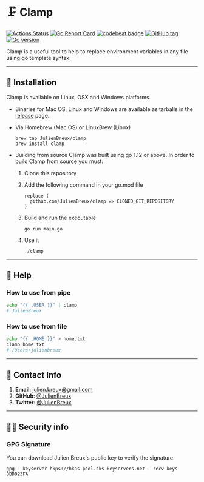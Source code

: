 # 🗜 Clamp

[![Actions Status](https://github.com/JulienBreux/clamp/workflows/Build%20and%20test%20Go/badge.svg)](https://github.com/JulienBreux/clamp/actions)
[![Go Report Card](https://goreportcard.com/badge/github.com/JulienBreux/clamp)](https://goreportcard.com/report/github.com/JulienBreux/clamp)
[![codebeat badge](https://codebeat.co/badges/2730cae5-0cf6-43f7-a04d-2163b5902013)](https://codebeat.co/projects/github-com-julienbreux-clamp-master)
[![GitHub tag](https://img.shields.io/github/tag/JulienBreux/clamp.svg)](Tag)
[![Go version](https://img.shields.io/github/go-mod/go-version/JulienBreux/clamp)](https://golang.org/dl/#stable)

Clamp is a useful tool to help to replace environment variables in any file using go template syntax.

---

## 🔧 Installation

Clamp is available on Linux, OSX and Windows platforms.

* Binaries for Mac OS, Linux and Windows are available as tarballs in the [release](https://github.com/JulienBreux/clamp/releases) page.

* Via Homebrew (Mac OS) or LinuxBrew (Linux)

   ```shell
   brew tap JulienBreux/clamp
   brew install clamp
   ```

* Building from source
   Clamp was built using go 1.12 or above. In order to build Clamp from source you must:
   1. Clone this repository
   2. Add the following command in your go.mod file

      ```text
      replace (
        github.com/JulienBreux/clamp => CLONED_GIT_REPOSITORY
      )
      ```

   3. Build and run the executable

        ```shell
        go run main.go
        ```

   4. Use it

        ```shell
        ./clamp
        ```

---

## 📘 Help

### How to use from pipe

```bash
echo "{{ .USER }}" | clamp
# JulienBreux
```

### How to use from file

```bash
echo "{{ .HOME }}" > home.txt
clamp home.txt
# /Users/julienbreux
```

---

## 📮 Contact Info

1. **Email**:   julien.breux@gmail.com
2. **GitHub**:  [@JulienBreux](https://github.com/JulienBreux)
3. **Twitter**: [@JulienBreux](https://twitter.com/JulienBreux)

---

## 👮‍♂️ Security info

### GPG Signature

You can download Julien Breux's public key to verify the signature.

```shell
gpg --keyserver hkps://hkps.pool.sks-keyservers.net --recv-keys 0BD023FA
```
